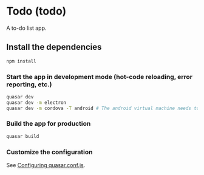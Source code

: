 # Todo (todo)

A to-do list app.

## Install the dependencies
```bash
npm install
```

### Start the app in development mode (hot-code reloading, error reporting, etc.)
```bash
quasar dev
quasar dev -m electron
quasar dev -m cordova -T android # The android virtual machine needs to be running.
```

### Build the app for production
```bash
quasar build
```

### Customize the configuration
See [Configuring quasar.conf.js](https://quasar.dev/quasar-cli/quasar-conf-js).
